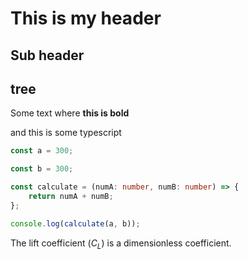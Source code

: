 # This is my header

## Sub header

## tree

Some text where **this is bold**

and this is some typescript

```typescript
const a = 300;

const b = 300;

const calculate = (numA: number, numB: number) => {
	return numA + numB;
};

console.log(calculate(a, b));
```

The lift coefficient ($C_L$) is a dimensionless coefficient.
